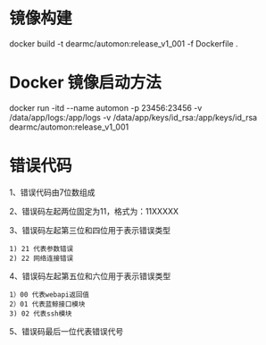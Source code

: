 # 镜像构建
docker build -t dearmc/automon:release_v1_001 -f Dockerfile .

# Docker 镜像启动方法
docker run -itd --name automon -p 23456:23456 -v /data/app/logs:/app/logs -v /data/app/keys/id_rsa:/app/keys/id_rsa dearmc/automon:release_v1_001

# 错误代码
1、错误代码由7位数组成

2、错误码左起两位固定为11，格式为：11XXXXX

3、错误码左起第三位和四位用于表示错误类型

    1) 21 代表参数错误
    2) 22 网络连接错误

4、错误码左起第五位和六位用于表示错误类型

    1）00 代表webapi返回值
    2）01 代表蓝鲸接口模块
    3) 02 代表ssh模块

5、错误码最后一位代表错误代号

